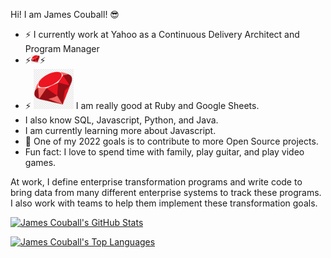 Hi! I am James Couball! 😎

* ⚡ I currently work at Yahoo as a Continuous Delivery Architect and Program Manager
* ⚡<img src="images/ruby.gif" width=14>⚡
* ⚡ ![Ruby Language](images/ruby2.png) I am really good at Ruby and Google Sheets.
* I also know SQL, Javascript, Python, and Java.
* I am currently learning more about Javascript.
* 🔭 One of my 2022 goals is to contribute to more Open Source projects.
* Fun fact: I love to spend time with family, play guitar, and play video games.

At work, I define enterprise transformation programs and write code to bring data from many
different enterprise systems to track these programs. I also work with teams to help them
implement these transformation goals.

[![James Couball's GitHub Stats](https://github-readme-stats.vercel.app/api?username=jcouball&theme=dark&show_icons=true)](https://github.com/jcouball/github-readme-stats)

[![James Couball's Top Languages](https://github-readme-stats.vercel.app/api/top-langs/?username=jcouball&theme=dark&show_icons=true)](https://github.com/jcouball/github-readme-stats)
